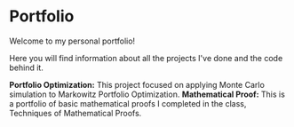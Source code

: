 # Portfolio

Welcome to my personal portfolio!

Here you will find information about all the projects I've done and the code behind it.

**Portfolio Optimization:** This project focused on applying Monte Carlo simulation to Markowitz Portfolio Optimization.
**Mathematical Proof:** This is a portfolio of basic mathematical proofs I completed in the class, Techniques of Mathematical Proofs. 
